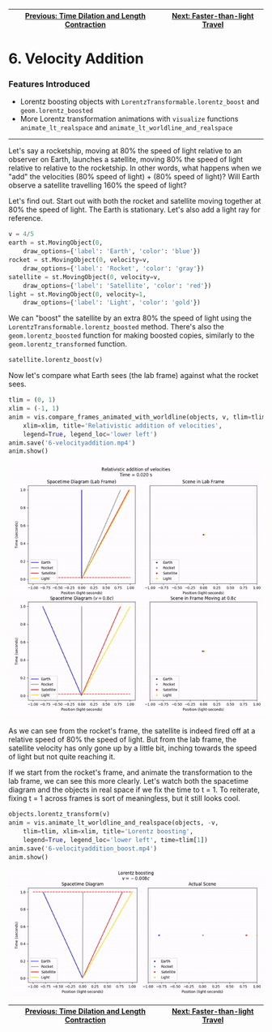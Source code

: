 [Previous: Time Dilation and Length Contraction](5-dilationcontraction.md) | [Next: Faster-than-light Travel](7-ftl.md)
--- | ---

# 6. Velocity Addition

### Features Introduced
- Lorentz boosting objects with `LorentzTransformable.lorentz_boost` and `geom.lorentz_boosted`
- More Lorentz transformation animations with `visualize` functions `animate_lt_realspace` and `animate_lt_worldline_and_realspace`

---

Let's say a rocketship, moving at 80% the speed of light relative to an observer on Earth, launches a satellite, moving 80% the speed of light relative to relative to the rocketship. In other words, what happens when we "add" the velocities (80% speed of light) + (80% speed of light)? Will Earth observe a satellite travelling 160% the speed of light?

Let's find out. Start out with both the rocket and satellite moving together at 80% the speed of light. The Earth is stationary. Let's also add a light ray for reference.

```python
v = 4/5
earth = st.MovingObject(0,
    draw_options={'label': 'Earth', 'color': 'blue'})
rocket = st.MovingObject(0, velocity=v,
    draw_options={'label': 'Rocket', 'color': 'gray'})
satellite = st.MovingObject(0, velocity=v,
    draw_options={'label': 'Satellite', 'color': 'red'})
light = st.MovingObject(0, velocity=1,
    draw_options={'label': 'Light', 'color': 'gold'})
```

We can "boost" the satellite by an extra 80% the speed of light using the `LorentzTransformable.lorentz_boosted` method. There's also the `geom.lorentz_boosted` function for making boosted copies, similarly to the `geom.lorentz_transformed` function.

```python
satellite.lorentz_boost(v)
```

Now let's compare what Earth sees (the lab frame) against what the rocket sees.

```python
tlim = (0, 1)
xlim = (-1, 1)
anim = vis.compare_frames_animated_with_worldline(objects, v, tlim=tlim,
    xlim=xlim, title='Relativistic addition of velocities',
    legend=True, legend_loc='lower left')
anim.save('6-velocityaddition.mp4')
anim.show()
```
![Relativistic addition of velocities](figures/6-velocityaddition.gif)

As we can see from the rocket's frame, the satellite is indeed fired off at a relative speed of 80% the speed of light. But from the lab frame, the satellite velocity has only gone up by a little bit, inching towards the speed of light but not quite reaching it.

If we start from the rocket's frame, and animate the transformation to the lab frame, we can see this more clearly. Let's watch both the spacetime diagram and the objects in real space if we fix the time to t = 1. To reiterate, fixing t = 1 across frames is sort of meaningless, but it still looks cool.

```python
objects.lorentz_transform(v)
anim = vis.animate_lt_worldline_and_realspace(objects, -v,
    tlim=tlim, xlim=xlim, title='Lorentz boosting',
    legend=True, legend_loc='lower left', time=tlim[1])
anim.save('6-velocityaddition_boost.mp4')
anim.show()
```
![Relativistic addition of velocities](figures/6-velocityaddition_boost.gif)

[Previous: Time Dilation and Length Contraction](5-dilationcontraction.md) | [Next: Faster-than-light Travel](7-ftl.md)
--- | ---